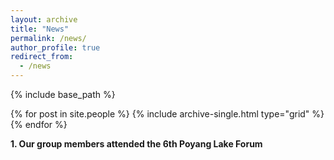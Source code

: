 ```yaml
---
layout: archive
title: "News"
permalink: /news/
author_profile: true
redirect_from:
  - /news
---
```


{% include base_path %}

{% for post in site.people %}
  {% include archive-single.html type="grid" %}
{% endfor %}

**1. Our group members attended the 6th Poyang Lake Forum**
